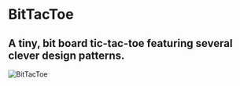 # BitTacToe
## A tiny, bit board tic-tac-toe featuring several clever design patterns.
![BitTacToe](art/BitTacToe.gif)
